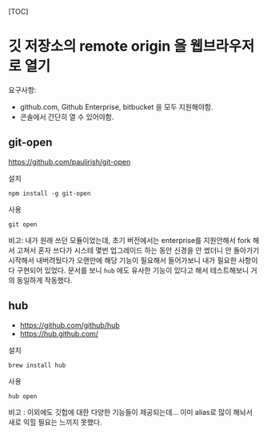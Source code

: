 [TOC]

# 깃 저장소의 remote origin 을 웹브라우저로 열기

요구사항:

- github.com, Github Enterprise, bitbucket 을 모두 지원해야함.
- 콘솔에서 간단히 열 수 있어야함.

## git-open

https://github.com/paulirish/git-open


설치

```
npm install -g git-open
```

사용

```
git open
```

비고: 내가 원래 쓰던 모듈이었는데, 초기 버전에서는 enterprise를 지원안해서 fork 해서 고쳐서 혼자 쓰다가 시스테 몇번 업그레이드 하는 동안 신경을 안 썼더니 안 돌아가기 시작해서 내버려뒀다가 오랜만에 해당 기능이 필요해서 들어가보니 내가 필요한 사항이 다 구현되어 있었다. 문서를 보니 `hub` 에도 유사한 기능이 있다고 해서 테스트해보니 거의 동일하게 작동했다.

## hub

- https://github.com/github/hub
- https://hub.github.com/

설치

```
brew install hub
```

사용

```
hub open
```

비고 : 이외에도 깃헙에 대한 다양한 기능들이 제공되는데... 이미 alias로 많이 해놔서 새로 익힐 필요는 느끼지 못했다.
